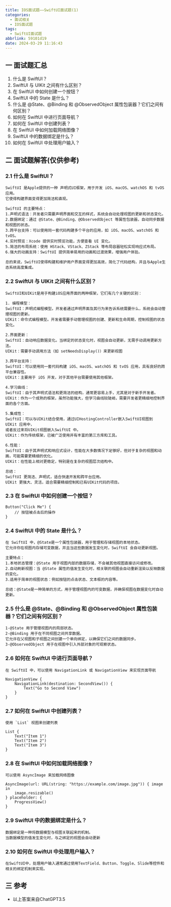 ```yaml
---
title: IOS面试题——SwiftUI面试题(1)
categories:
  - 面试相关
  - IOS面试题
tags:
  - SwiftUI面试题
abbrlink: 59101d19
date: 2024-03-29 11:16:43
---
```

## 一 面试题汇总

1. 什么是 SwiftUI？
2. SwiftUI 与 UIKit 之间有什么区别？
3. 在 SwiftUI 中如何创建一个按钮？
4. SwiftUI 中的 State 是什么？<!--more-->
5. 什么是 @State、@Binding 和 @ObservedObject 属性包装器？它们之间有何区别？
6. 如何在 SwiftUI 中进行页面导航？
7. 如何在 SwiftUI 中创建列表？
8. 在 SwiftUI 中如何加载网络图像？
9. SwiftUI 中的数据绑定是什么？
10. 如何在 SwiftUI 中处理用户输入？

## 二 面试题解答(仅供参考)

### 2.1 什么是 SwiftUI？

```
SwiftUI 是Apple提供的一种 声明式UI框架，用于开发 iOS、macOS、watchOS 和 tvOS 应用。
它使得构建界面变得更加简洁和直观。

SwiftUI 的主要特点：
1.声明式语法：开发者只需要声明界面和交互的样式，系统会自动处理视图的更新和状态变化。
2.数据绑定：通过 @State、@Binding、@ObservedObject 等属性包装器，自动同步数据和视图的状态。
3.跨平台支持：可以使用同一套代码构建多个平台的应用，如 iOS、macOS、watchOS 和 tvOS。
4.实时预览：Xcode 提供实时预览功能，方便查看 UI 变化。
5.简洁的布局系统：使用 HStack、VStack、ZStack 等布局容器轻松实现响应式布局。
6.强大的动画支持：SwiftUI 提供简单易用的动画和过渡效果，增强用户体验。

总的来说，SwiftUI使得构建和维护用户界面变得更加高效，简化了代码结构，并且与Apple生态系统高度集成。
```

### 2.2 SwiftUI 与 UIKit 之间有什么区别？

```
SwiftUI和UIKit是用于构建iOS应用界面的两种框架，它们有几个关键的区别：

1. 编程模型：
SwiftUI：声明式编程模型。开发者通过声明界面及其行为来告诉系统需要什么，系统会自动管理视图的更新。
UIKit：命令式编程模型。开发者需要手动管理视图的创建、更新和生命周期，控制视图的状态变化。

2.界面更新：
SwiftUI：自动响应数据变化。当绑定的状态变化时，视图会自动更新，无需手动调用更新方法。
UIKit：需要手动调用方法（如 setNeedsDisplay()）来更新视图

3.跨平台支持：
SwiftUI：可以使用同一套代码构建 iOS、macOS、watchOS 和 tvOS 应用，具有良好的跨平台兼容性。
UIKit：主要用于 iOS 开发，对于其他平台需要使用其他框架。

4.学习曲线：
SwiftUI：由于其声明式语法和更简洁的结构，通常更容易上手，尤其是对于新手开发者。
UIKit：作为一个成熟的框架，虽然功能强大，但学习曲线较陡峭，需要开发者更精细地控制界面的各个方面。

5.集成性：
SwiftUI：可以与UIKit结合使用，通过UIHostingController嵌入SwiftUI视图到 UIKit 应用中，
或者反过来将UIKit视图嵌入SwiftUI 中。
UIKit：作为传统框架，已被广泛使用并有丰富的第三方库和工具。

6.性能：
SwiftUI：由于其声明式和响应式设计，性能在大多数情况下足够好，但对于复杂的视图和动画，可能需要更精细的优化。
UIKit：在性能上相对更稳定，特别是在复杂的视图层次结构中。

总结：
SwiftUI 更简洁、声明式，适合快速开发和跨平台应用。
UIKit 更强大、灵活，适合需要精细控制和已有UIKit代码的项目。
```

### 2.3 在 SwiftUI 中如何创建一个按钮？

```
Button("Click Me") {
    // 按钮被点击后的操作
}
```

### 2.4 SwiftUI 中的 State 是什么？

```
在 SwiftUI 中，@State是一个属性包装器，用于管理和存储视图的本地状态。
它允许你在视图内存储可变数据，并且当这些数据发生变化时，SwiftUI 会自动更新视图。

主要特点：
1.本地状态管理：@State 用于视图内部的数据存储，不会被其他视图直接访问或修改。
2.自动刷新视图：当 @State 属性的值发生变化时，相关联的视图会自动重新渲染以反映数据的变化。
3.适用于简单的视图状态：例如按钮的点击状态、文本框的内容等。

总结：@State是一种简单的方式，用于管理视图内的可变数据，并确保视图在数据变化时自动更新。
```
### 2.5 什么是 @State、@Binding 和 @ObservedObject 属性包装器？它们之间有何区别？

```
1-@State 用于管理视图内的局部状态。
2-@Binding 用于在不同视图之间共享数据。
它允许在父视图和子视图之间创建一个单向绑定，以确保它们之间的数据同步。
3-@ObservedObject 用于在视图中引入外部对象的可观察状态。
```

### 2.6 如何在 SwiftUI 中进行页面导航？

```
在 SwiftUI 中，可以使用 NavigationLink 或 NavigationView 来实现页面导航

NavigationView {
    NavigationLink(destination: SecondView()) {
        Text("Go to Second View")
    }
}
```

### 2.7 如何在 SwiftUI 中创建列表？

```
使用 `List` 视图来创建列表

List {
    Text("Item 1")
    Text("Item 2")
    Text("Item 3")
}
```

### 2.8 在 SwiftUI 中如何加载网络图像？

```
可以使用 AsyncImage 来加载网络图像

AsyncImage(url: URL(string: "https://example.com/image.jpg")) { image in
    image.resizable()
} placeholder: {
    ProgressView()
}
```

### 2.9 SwiftUI 中的数据绑定是什么？

```
数据绑定是一种将数据模型与视图关联起来的机制。
当数据模型的值发生变化时，与之绑定的视图会自动更新
```

### 2.10 如何在 SwiftUI 中处理用户输入？

```
在SwiftUI中，处理用户输入通常通过使用TextField、Button、Toggle、Slide等控件和相关的绑定机制来实现。
```

## 三 参考

* 以上答案来自ChatGPT3.5

